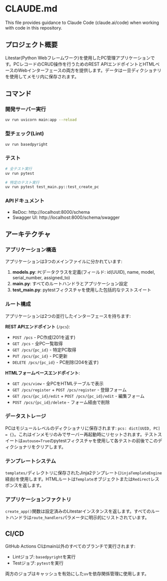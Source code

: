 # CLAUDE.md

This file provides guidance to Claude Code (claude.ai/code) when working with code in this repository.

## プロジェクト概要

Litestar(Python Webフレームワーク)を使用したPC管理アプリケーションです。PCレコードのCRUD操作を行うためのREST APIエンドポイントとHTMLベースのWebインターフェースの両方を提供します。データは一旦ディクショナリを使用してメモリ内に保存されます。

## コマンド

### 開発サーバー実行
```bash
uv run uvicorn main:app --reload
```

### 型チェック(Lint)
```bash
uv run basedpyright
```

### テスト
```bash
# 全テスト実行
uv run pytest

# 特定のテスト実行
uv run pytest test_main.py::test_create_pc
```

### APIドキュメント
- ReDoc: http://localhost:8000/schema
- Swagger UI: http://localhost:8000/schema/swagger

## アーキテクチャ

### アプリケーション構造

アプリケーションは3つのメインファイルに分かれています:

1. **models.py**: `PC`データクラスを定義(フィールド: id(UUID), name, model, serial_number, assigned_to)
2. **main.py**: すべてのルートハンドラとアプリケーション設定
3. **test_main.py**: pytestフィクスチャを使用した包括的なテストスイート

### ルート構成

アプリケーションは2つの並行したインターフェースを持ちます:

**REST APIエンドポイント** (`/pcs`):
- `POST /pcs` - PC作成(201を返す)
- `GET /pcs` - 全PC一覧取得
- `GET /pcs/{pc_id}` - 特定PC取得
- `PUT /pcs/{pc_id}` - PC更新
- `DELETE /pcs/{pc_id}` - PC削除(204を返す)

**HTMLフォームベースエンドポイント**:
- `GET /pcs/view` - 全PCをHTMLテーブルで表示
- `GET /pcs/register` + `POST /pcs/register` - 登録フォーム
- `GET /pcs/{pc_id}/edit` + `POST /pcs/{pc_id}/edit` - 編集フォーム
- `POST /pcs/{pc_id}/delete` - フォーム経由で削除

### データストレージ

PCはモジュールレベルのディクショナリに保存されます: `pcs: dict[UUID, PC] = {}`。これはインメモリのみでサーバー再起動時にリセットされます。テストスイートは`autouse=True`のpytestフィクスチャを使用して各テストの前後でこのディクショナリをクリアします。

### テンプレートシステム

`templates/`ディレクトリに保存されたJinja2テンプレート(`JinjaTemplateEngine`経由)を使用します。HTMLルートは`Template`オブジェクトまたは`Redirect`レスポンスを返します。

### アプリケーションファクトリ

`create_app()`関数は設定済みのLitestarインスタンスを返します。すべてのルートハンドラは`route_handlers`パラメータに明示的にリストされています。

## CI/CD

GitHub Actions CIはmain以外のすべてのブランチで実行されます:
- Lintジョブ: `basedpyright`を実行
- Testジョブ: `pytest`を実行

両方のジョブはキャッシュを有効にした`uv`を依存関係管理に使用します。
